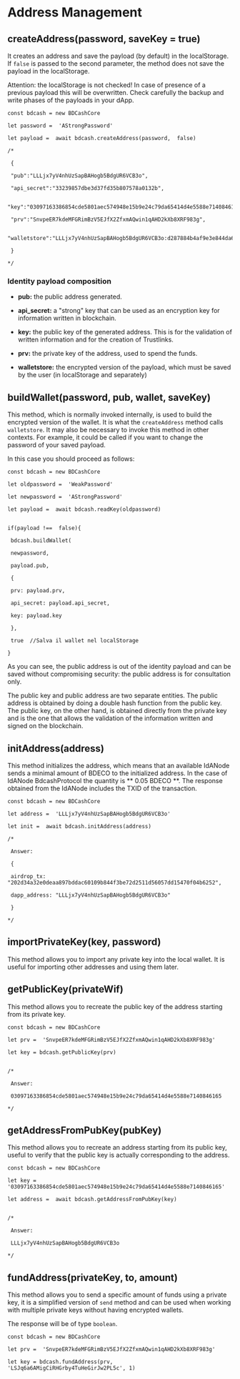 # Address Management
## createAddress(password, saveKey = true)

It creates an address and save the payload (by default) in the localStorage. If `false` is passed to the second parameter, the method does not save the payload in the localStorage.

Attention: the localStorage is not checked! In case of presence of a previous payload this will be overwritten. Check carefully the backup and write phases of the payloads in your dApp.
```
const bdcash = new BDCashCore

let password =  'AStrongPassword'

let payload =  await bdcash.createAddress(password,  false)

/*

 {

 "pub":"LLLjx7yV4nhUzSapBAHogb5BdgUR6VCB3o",

 "api_secret":"33239857dbe3d37fd35b807578a0132b",

 "key":"03097163386854cde5801aec574948e15b9e24c79da65414d4e5588e7140846165",

 "prv":"SnvpeER7kdeMFGRimBzV5EJfX2ZfxmAQwin1qAHD2kXb8XRF983g",

 "walletstore":"LLLjx7yV4nhUzSapBAHogb5BdgUR6VCB3o:d287884b4af9e3e844da643646cb17e364cffc018f3704dfe5db1e04429b6a26986c0151a1008403209e6087ba3eaf75c79544ea93437053f60eb527dabba4acee76fad8e9821c4ce3e5cc54e04b0baa100476fb6010a9c426f8372bc9a4f67297244737f9631e02655fff1f10d04fce8f22743b623f024144f1efc7bc91cc3604e8a87a8f080cde7ef140c9f2c1b93d6d5fe275293cc33e8adae78a63ce63e84250fa59e75fb016cb2f4b3871ed32e0e182b56ec4f6578065f782e961606b3e"

 }

*/
```

### Identity payload composition

-   **pub:** the public address generated.
    
-   **api_secret:** a "strong" key that can be used as an encryption key for information written in blockchain.
    
-   **key:** the public key of the generated address. This is for the validation of written information and for the creation of Trustlinks.
    
-   **prv:** the private key of the address, used to spend the funds.
    
-   **walletstore:** the encrypted version of the payload, which must be saved by the user (in localStorage and separately)
    

## buildWallet(password, pub, wallet, saveKey)

This method, which is normally invoked internally, is used to build the encrypted version of the wallet. It is what the `createAddress` method calls` walletstore`. It may also be necessary to invoke this method in other contexts. For example, it could be called if you want to change the password of your saved payload.

In this case you should proceed as follows:
```
const bdcash = new BDCashCore

let oldpassword =  'WeakPassword'

let newpassword =  'AStrongPassword'

let payload =  await bdcash.readKey(oldpassword)

​
if(payload !==  false){

 bdcash.buildWallet(

 newpassword, 

 payload.pub,

 {

 prv: payload.prv,

 api_secret: payload.api_secret,

 key: payload.key

 },

 true  //Salva il wallet nel localStorage

}
```


As you can see, the public address is out of the identity payload and can be saved without compromising security: the public address is for consultation only.

The public key and public address are two separate entities. The public address is obtained by doing a double hash function from the public key. The public key, on the other hand, is obtained directly from the private key and is the one that allows the validation of the information written and signed on the blockchain.

## initAddress(address)

This method initializes the address, which means that an available IdANode sends a minimal amount of BDECO to the initialized address. In the case of IdANode BdcashProtocol the quantity is ** 0.05 BDECO **. The response obtained from the IdANode includes the TXID of the transaction.
```
const bdcash = new BDCashCore

let address =  'LLLjx7yV4nhUzSapBAHogb5BdgUR6VCB3o'

let init =  await bdcash.initAddress(address)

/*

 Answer:

 {

 airdrop_tx: "202d34a32e0deaa897bddac60109b844f3be72d2511d56057dd15470f04b6252",

 dapp_address: "LLLjx7yV4nhUzSapBAHogb5BdgUR6VCB3o"

 }

*/
```

## importPrivateKey(key, password) 

This method allows you to import any private key into the local wallet. It is useful for importing other addresses and using them later.

## getPublicKey(privateWif)

This method allows you to recreate the public key of the address starting from its private key.
```
const bdcash = new BDCashCore

let prv =  'SnvpeER7kdeMFGRimBzV5EJfX2ZfxmAQwin1qAHD2kXb8XRF983g'

let key = bdcash.getPublicKey(prv)


/*

 Answer: 

 03097163386854cde5801aec574948e15b9e24c79da65414d4e5588e7140846165

*/
```

## getAddressFromPubKey(pubKey)

This method allows you to recreate an address starting from its public key, useful to verify that the public key is actually corresponding to the address.
```
const bdcash = new BDCashCore

let key =  '03097163386854cde5801aec574948e15b9e24c79da65414d4e5588e7140846165'

let address =  await bdcash.getAddressFromPubKey(key)


/*

 Answer: 

 LLLjx7yV4nhUzSapBAHogb5BdgUR6VCB3o

*/
```

## fundAddress(privateKey, to, amount)

This method allows you to send a specific amount of funds using a private key, it is a simplified version of `send` method and can be used when working with multiple private keys without having encrypted wallets.

The response will be of type `boolean`.

```
const bdcash = new BDCashCore

let prv =  'SnvpeER7kdeMFGRimBzV5EJfX2ZfxmAQwin1qAHD2kXb8XRF983g'

let key = bdcash.fundAddress(prv, 'LSJq6a6AMigCiRHGrby4TuHeGirJw2PL5c', 1)

```